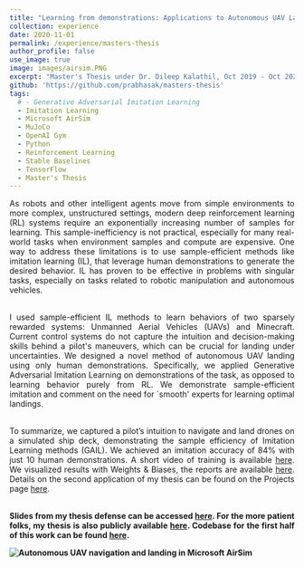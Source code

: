 ```yaml
---
title: "Learning from demonstrations: Applications to Autonomous UAV Landing and Minecraft"
collection: experience
date: 2020-11-01
permalink: /experience/masters-thesis
author_profile: false
use_image: true
image: images/airsim.PNG
excerpt: "Master's Thesis under Dr. Dileep Kalathil, Oct 2019 - Oct 2020."
github: 'https://github.com/prabhasak/masters-thesis'
tags:
  # - Generative Adversarial Imitation Learning
  - Imitation Learning
  - Microsoft AirSim
  - MuJoCo
  - OpenAI Gym
  - Python
  - Reinforcement Learning
  - Stable Baselines
  - TensorFlow
  - Master's Thesis
---
```


<!-- Abstract -->
<!-- ====== -->

<div style="text-align: justify">

As robots and other intelligent agents move from simple environments to more complex, unstructured settings, modern deep reinforcement learning (RL) systems require an exponentially increasing number of samples for learning. This sample-inefficiency is not practical, especially for many real-world tasks when environment samples and compute are expensive. One way to address these limitations is to use sample-efficient methods like imitation learning (IL), that leverage human demonstrations to generate the desired behavior. IL has proven to be effective in problems with singular tasks, especially on tasks related to robotic manipulation and autonomous vehicles. <br><br>

I used sample-efficient IL methods to learn behaviors of two sparsely rewarded systems: Unmanned Aerial Vehicles (UAVs) and Minecraft. Current control systems do not capture the intuition and decision-making skills behind a pilot's maneuvers, which can be crucial for landing under uncertainties. We designed a novel method of autonomous UAV landing using only human demonstrations. Specifically, we applied Generative Adversarial Imitation Learning on demonstrations of the task, as opposed to learning behavior purely from RL. We demonstrate sample-efficient imitation and comment on the need for `smooth' experts for learning optimal landings. <br><br>

To summarize, we captured a pilot’s intuition to navigate and land drones on a simulated ship deck, demonstrating the sample efficiency of Imitation Learning methods (GAIL). We achieved an imitation accuracy of 84% with just 10 human demonstrations. A short video of training is available <a href="https://youtu.be/oj4y8GOq4gk">here</a>. We visualized results with Weights & Biases, the reports are available <a href="https://wandb.ai/prabhasak/masters-thesis/reportlist?workspace=user-prabhasak">here</a>. Details on the second application of my thesis can be found on the Projects page <a href="http://prabhasak.github.io/projects/minecraft">here</a>. <br><br>

<b> Slides from my thesis defense can be accessed <a href="https://prabhasak.github.io/files/Thesis_final.pdf">here</a>. For the more patient folks, my thesis is also publicly available <a href="https://prabhasak.github.io/files/Thesis_Prabhasa_Kalkur.pdf">here</a>. Codebase for the first half of this work can be found <a href="https://github.com/prabhasak/masters-thesis">here</a>.<b>
<!-- GitHub for this work can be found at <h1>{{ page.github }}</h1>. -->

<img src="https://prabhasak.github.io/files/AirSim.gif" alt="Autonomous UAV navigation and landing in Microsoft AirSim" />

</div>